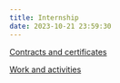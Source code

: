 ```yaml
---
title: Internship
date: 2023-10-21 23:59:30
---
```


[Contracts and certificates](/internship/cc.html)

[Work and activities](/internship/wa.html)